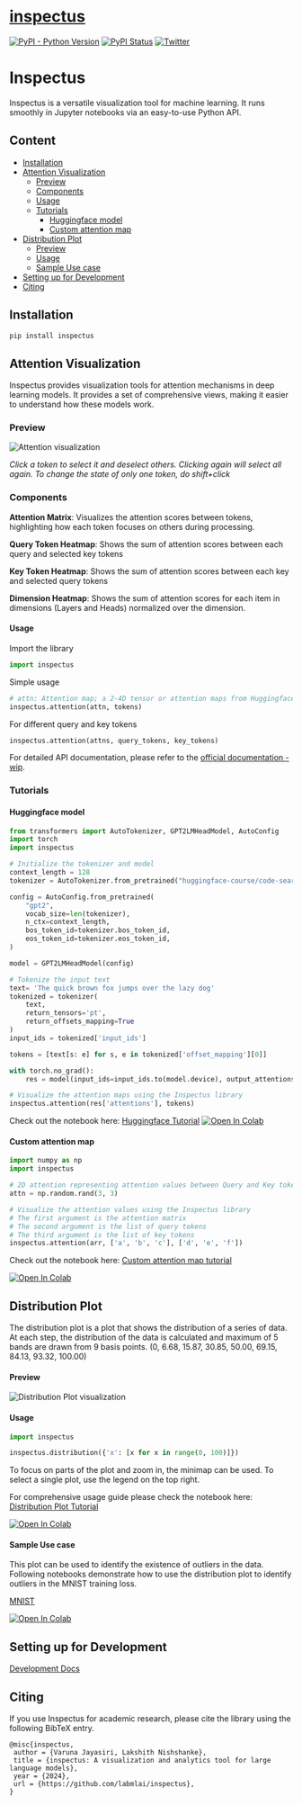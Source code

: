 # [inspectus](https://github.com/labmlai/inspectus)

[![PyPI - Python Version](https://badge.fury.io/py/inspectus.svg)](https://badge.fury.io/py/inspectus)
[![PyPI Status](https://pepy.tech/badge/inspectus)](https://pepy.tech/project/inspectus)
[![Twitter](https://img.shields.io/twitter/follow/labmlai?style=social)](https://twitter.com/labmlai?ref_src=twsrc%5Etfw)

# Inspectus

Inspectus is a versatile visualization tool for machine learning. It runs smoothly in Jupyter notebooks via an easy-to-use Python API.

## Content

- [Installation](#installation)
- [Attention Visualization](#attention-visualization)
  - [Preview](#preview)
  - [Components](#components)
  - [Usage](#usage)
  - [Tutorials](#tutorials)
    - [Huggingface model](#huggingface-model)
    - [Custom attention map](#custom-attention-map)
- [Distribution Plot](#distribution-plot)
  - [Preview](#preview-1)
  - [Usage](#usage-1)
  - [Sample Use case](#sample-use-case)
- [Setting up for Development](#setting-up-for-development)
- [Citing](#citing)

## Installation

```bash
pip install inspectus
```

## Attention Visualization

Inspectus provides visualization tools for attention mechanisms in deep learning models. 
It provides a set of comprehensive views, making it easier to understand how these models work.

### Preview

![Attention visualization](https://github.com/labmlai/inspectus/raw/main/assets/preview.gif)

*Click a token to select it and deselect others. Clicking again will select all again. 
To change the state of only one token, do shift+click*

### Components

**Attention Matrix**:
Visualizes the attention scores between tokens, highlighting how each token focuses on others during processing.

**Query Token Heatmap**:
Shows the sum of attention scores between each query and selected key tokens

**Key Token Heatmap**:
Shows the sum of attention scores between each key and selected query tokens

**Dimension Heatmap**:
Shows the sum of attention scores for each item in dimensions (Layers and Heads) normalized over the dimension.

#### Usage

Import the library

```python
import inspectus
```

Simple usage

```python
# attn: Attention map; a 2-4D tensor or attention maps from Huggingface transformers
inspectus.attention(attn, tokens)
```

For different query and key tokens

```python
inspectus.attention(attns, query_tokens, key_tokens)
```

For detailed API documentation, please refer to the [official documentation - wip]().

### Tutorials

#### Huggingface model

```python
from transformers import AutoTokenizer, GPT2LMHeadModel, AutoConfig
import torch
import inspectus

# Initialize the tokenizer and model
context_length = 128
tokenizer = AutoTokenizer.from_pretrained("huggingface-course/code-search-net-tokenizer")

config = AutoConfig.from_pretrained(
    "gpt2",
    vocab_size=len(tokenizer),
    n_ctx=context_length,
    bos_token_id=tokenizer.bos_token_id,
    eos_token_id=tokenizer.eos_token_id,
)

model = GPT2LMHeadModel(config)

# Tokenize the input text
text= 'The quick brown fox jumps over the lazy dog'
tokenized = tokenizer(
    text,
    return_tensors='pt',
    return_offsets_mapping=True
)
input_ids = tokenized['input_ids']

tokens = [text[s: e] for s, e in tokenized['offset_mapping'][0]]

with torch.no_grad():
    res = model(input_ids=input_ids.to(model.device), output_attentions=True)

# Visualize the attention maps using the Inspectus library
inspectus.attention(res['attentions'], tokens)
```

Check out the notebook here: [Huggingface Tutorial](https://github.com/labmlai/inspectus/blob/main/notebooks/gpt2.ipynb)
[![Open In Colab](https://colab.research.google.com/assets/colab-badge.svg)](https://colab.research.google.com/github/labmlai/inspectus/blob/main/notebooks/gpt2.ipynb)


#### Custom attention map

```python
import numpy as np
import inspectus

# 2D attention representing attention values between Query and Key tokens
attn = np.random.rand(3, 3)

# Visualize the attention values using the Inspectus library
# The first argument is the attention matrix
# The second argument is the list of query tokens
# The third argument is the list of key tokens
inspectus.attention(arr, ['a', 'b', 'c'], ['d', 'e', 'f'])
```

Check out the notebook here: [Custom attention map tutorial](https://github.com/labmlai/inspectus/blob/main/notebooks/custom_attn.ipynb)

[![Open In Colab](https://colab.research.google.com/assets/colab-badge.svg)](https://colab.research.google.com/github/labmlai/inspectus/blob/main/notebooks/custom_attn.ipynb)

## Distribution Plot
The distribution plot is a plot that shows the distribution of a series of data. At each step, 
the distribution of the data is calculated and maximum of 5 bands are drawn from 9 basis points. 
(0, 6.68, 15.87, 30.85, 50.00, 69.15, 84.13, 93.32, 100.00) 


#### Preview

![Distribution Plot visualization](https://github.com/labmlai/inspectus/raw/main/assets/dist_preview.gif)

#### Usage

```python
import inspectus

inspectus.distribution({'x': [x for x in range(0, 100)]})
```

To focus on parts of the plot and zoom in, the minimap can be used. To select a single plot, use the legend on the top right.

For comprehensive usage guide please check the notebook here: [Distribution Plot Tutorial](https://github.com/labmlai/inspectus/blob/main/notebooks/distribution_plot.ipynb)

[![Open In Colab](https://colab.research.google.com/assets/colab-badge.svg)](https://colab.research.google.com/github/labmlai/inspectus/blob/main/notebooks/distribution_plot.ipynb)

#### Sample Use case

This plot can be used to identify the existence of outliers in the data. Following 
notebooks demonstrate how to use the distribution plot to identify outliers in the MNIST training loss.

[MNIST](https://github.com/labmlai/inspectus/blob/main/notebooks/mnist.ipynb)

[![Open In Colab](https://colab.research.google.com/assets/colab-badge.svg)](https://colab.research.google.com/github/labmlai/inspectus/blob/main/notebooks/mnist.ipynb)

## Setting up for Development

[Development Docs](https://github.com/labmlai/inspectus/blob/main/development.md)

## Citing

If you use Inspectus for academic research, please cite the library using the following BibTeX entry.

```bibtext
@misc{inspectus,
 author = {Varuna Jayasiri, Lakshith Nishshanke},
 title = {inspectus: A visualization and analytics tool for large language models},
 year = {2024},
 url = {https://github.com/labmlai/inspectus},
}
```

